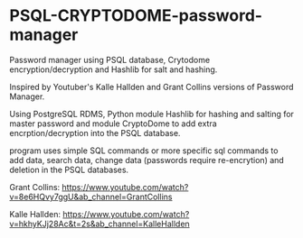 # PSQL-CRYPTODOME-password-manager
Password manager using PSQL database, Crytodome encryption/decryption and Hashlib for salt and hashing.

Inspired by Youtuber's Kalle Hallden and Grant Collins versions of Password Manager. 

Using PostgreSQL RDMS, Python module Hashlib for hashing and salting for master password and module CryptoDome to add extra encrption/decryption into the PSQL database.

program uses simple SQL commands or more specific sql commands to add data, search data, change data (passwords require re-encrytion) and deletion in the PSQL databases. 


Grant Collins: https://www.youtube.com/watch?v=8e6HQvy7ggU&ab_channel=GrantCollins

Kalle Hallden: https://www.youtube.com/watch?v=hkhyKJj28Ac&t=2s&ab_channel=KalleHallden
